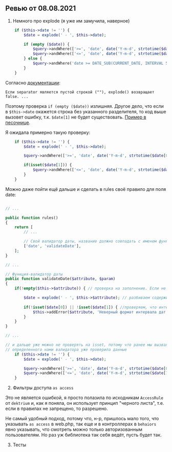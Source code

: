 ## Ревью от 08.08.2021

1. Немного про explode (я уже им замучила, наверное)

```php
    if ($this->date != '') {
        $date = explode(' - ', $this->date);

        if (empty ($date)) { 
            $query->andWhere(['>=', 'date', date('Y-m-d', strtotime($date[0]))]);
            $query->andWhere(['<=', 'date', date('Y-m-d', strtotime($date[1]))]);
        } else {
            $query->andWhere('date >= DATE_SUB(CURRENT_DATE, INTERVAL 5 YEAR)');
        }
    }
```

Согласно [документации](https://www.php.net/manual/ru/function.explode.php):

```
Если separator является пустой строкой (""), explode() возвращает false. ...
```

Поэтому проверка `if (empty ($date))` излишняя. Другое дело, что если в `$this->date` окажется строка без указанного разделителя, то код выше вызовет ошибку, т.к. 
`$date[1]` не будет существовать. [Пример в песочнице](http://sandbox.onlinephpfunctions.com/code/103f9f86b0feb13c54f4ce172abbea77cefc1bf6). 

Я ожидала примерно такую проверку:

```php
    if ($this->date != '') {
        $date = explode(' - ', $this->date);

        $query->andWhere(['>=', 'date', date('Y-m-d', strtotime($date[0]))]);

        if(isset($date[1])) {
            $query->andWhere(['<=', 'date', date('Y-m-d', strtotime($date[1]))]);
        }
    }
```

Можно даже пойти ещё дальше и сделать в rules своё правило для поля date:

```php

// ...

public function rules()
{
    return [
        // ...

        // Свой валидатор даты, название должно совпадать с именем функции
        ['date', 'validateDate'],
    ];
}

// ...

// Функция-валидатор даты
public function validateDate($attribute, $param)
{
    if(!empty($this->$attribute)) { // проверка на заполнение. Если не заполняли, считаем, что всё ок

        $date = explode(' - ', $this->$attribute); // разбиваем содержимое атрибута
        
        if(!isset($date[0]) || !isset($date[1]) { //проверяем, что интервал передан корректно
            $this->addError($attribute, 'Неверный формат интервала дат'); // Если некорректно - добавляем ошибку
        }
    }
}

// ...

// и дальше уже можно не проверять на isset, потому что ранее мы вызвали функцию validate, которая с помощью 
// определенного нами валидатора уже проверила данные
    if ($this->date != '') {
        $date = explode(' - ', $this->date);

        $query->andWhere(['>=', 'date', date('Y-m-d', strtotime($date[0]))]);
        $query->andWhere(['<=', 'date', date('Y-m-d', strtotime($date[1]))]);
    }


```

2. Фильтры доступа `as access` 

Это не является ошибкой, я просто полазила по исходникам `AccessRule` от `dektrium` и, как я поняла, он использует принцип "черного листа", т.е. если в правилах не запрещено, то разрешено.

Не самый удобный подход, потому что, н-р, пришлось мало того, что указывать `as access` в web.php, так еще и в контроллерах в `behaiors` явно
указывать, что смотреть можно только авторизованным пользователям. Но раз уж библиотека так себя ведёт, пусть будет так.


3. Тесты

